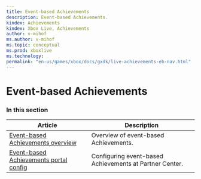 ```yaml
---
title: Event-based Achievements
description: Event-based Achievements.
kindex: Achievements
kindex: Xbox Live, Achievements
author: v-mihof
ms.author: v-mihof
ms.topic: conceptual
ms.prod: xboxlive
ms.technology: 
permalink: "en-us/games/xbox/docs/gxdk/live-achievements-eb-nav.html"
---
```


# Event-based Achievements


### In this section

| Article | Description |
|---------|-------------|
| [Event-based Achievements overview](live-achievements-eb-overview.md) | Overview of event-based Achievements. |
| [Event-based Achievements portal config](config/live-achievements-eb-config-nav.md) | Configuring event-based Achievements at Partner Center. |
